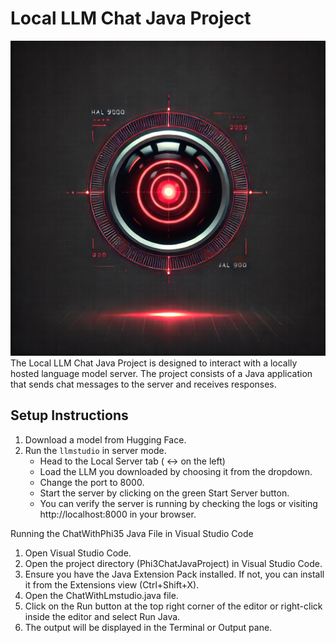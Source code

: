 # Local LLM Chat Java Project
![Hal 9000 from 2001: A Space Odyssey](hal9000.webp)
The Local LLM Chat Java Project is designed to interact with a locally hosted language model server. The project consists of a Java application that sends chat messages to the server and receives responses.

## Setup Instructions

1. Download a model from Hugging Face.
2. Run the `llmstudio` in server mode.
    - Head to the Local Server tab ( <-> on the left)
    - Load the LLM you downloaded by choosing it from the dropdown.
    - Change the port to 8000.
    - Start the server by clicking on the green Start Server button.
    - You can verify the server is running by checking the logs or visiting http://localhost:8000 in your browser.

Running the ChatWithPhi35 Java File in Visual Studio Code
1. Open Visual Studio Code.
2. Open the project directory (Phi3ChatJavaProject) in Visual Studio Code.
3. Ensure you have the Java Extension Pack installed. If not, you can install it from the Extensions view (Ctrl+Shift+X).
4. Open the ChatWithLmstudio.java file.
5. Click on the Run button at the top right corner of the editor or right-click inside the editor and select Run Java.
6. The output will be displayed in the Terminal or Output pane.

